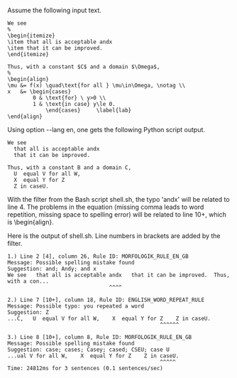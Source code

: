 Assume the following input text.
```
We see
%
\begin{itemize}
\item that all is acceptable andx
\item that it can be improved.
\end{itemize}

Thus, with a constant $C$ and a domain $\Omega$,
%
\begin{align}
\mu &= f(x) \quad\text{for all } \mu\in\Omega, \notag \\
x   &= \begin{cases}
        0 & \text{for} \ y>0 \\
        1 & \text{in case} y\le 0.
            \end{cases}     \label{lab}
\end{align}
```
Using option --lang en, one gets the following Python script output.
```
We see
  that all is acceptable andx
  that it can be improved.

Thus, with a constant B and a domain C,
  U  equal V for all W, 
  X  equal Y for Z 
  Z in caseU. 
```
With the filter from the Bash script shell.sh, the typo 'andx' will be
related to line 4. The problems in the equation (missing comma leads to
word repetition, missing space to spelling error) will be related
to line 10+, which is \begin{align}.

Here is the output of shell.sh. Line numbers in brackets are added
by the filter.
```
1.) Line 2 [4], column 26, Rule ID: MORFOLOGIK_RULE_EN_GB
Message: Possible spelling mistake found
Suggestion: and; Andy; and x
We see   that all is acceptable andx   that it can be improved.  Thus, with a con...
                                ^^^^                                             

2.) Line 7 [10+], column 18, Rule ID: ENGLISH_WORD_REPEAT_RULE
Message: Possible typo: you repeated a word
Suggestion: Z
...C,   U  equal V for all W,    X  equal Y for Z    Z in caseU.  
                                                ^^^^^^            

3.) Line 8 [10+], column 8, Rule ID: MORFOLOGIK_RULE_EN_GB
Message: Possible spelling mistake found
Suggestion: case; cases; Casey; cased; CSEU; case U
...ual V for all W,    X  equal Y for Z    Z in caseU.  
                                                ^^^^^   
Time: 24812ms for 3 sentences (0.1 sentences/sec)
```


